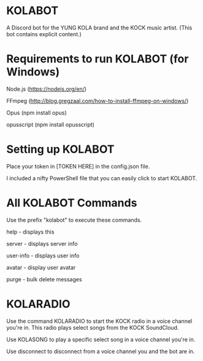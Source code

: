 # KOLABOT
A Discord bot for the YUNG KOLA brand and the KOCK music artist. (This bot contains explicit content.)

# Requirements to run KOLABOT (for Windows)
Node.js (https://nodejs.org/en/)

FFmpeg (http://blog.gregzaal.com/how-to-install-ffmpeg-on-windows/)

Opus (npm install opus)

opusscript (npm install opusscript)

# Setting up KOLABOT
Place your token in [TOKEN HERE] in the config.json file.

I included a nifty PowerShell file that you can easily click to start KOLABOT.

# All KOLABOT Commands
Use the prefix "kolabot" to execute these commands.


help - displays this

server - displays server info

user-info - displays user info

avatar - display user avatar

purge - bulk delete messages

# KOLARADIO
Use the command KOLARADIO to start the KOCK radio in a voice channel you're in. This radio plays select songs from the KOCK SoundCloud.

Use KOLASONG to play a specific select song in a voice channel you're in.

Use disconnect to disconnect from a voice channel you and the bot are in.
